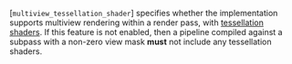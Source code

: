 [`multiview_tessellation_shader`] specifies whether the implementation
supports multiview rendering within a render pass, with
[tessellation shaders]().
If this feature is not enabled, then a pipeline compiled against a
subpass with a non-zero view mask  **must**  not include any tessellation
shaders.